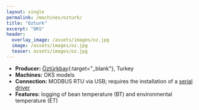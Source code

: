 ```yaml
---
layout: single
permalink: /machines/ozturk/
title: "Ozturk"
excerpt: "OKS"
header:
  overlay_image: /assets/images/oz.jpg
  image: /assets/images/oz.jpg
  teaser: assets/images/oz.jpg
---
```


* __Producer:__ [Öztürkbay](http://www.ozturkroasters.com/){:target="_blank"}, Turkey
* __Machines:__ OKS models
* __Connection:__ MODBUS RTU via USB; requires the installation of a [serial driver](/modbus_serial/)
* __Features:__ logging of bean temperature (BT) and environmental temperature (ET)